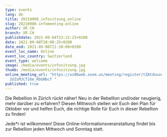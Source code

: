 ```yaml
---
type: events
lang: de
title: 20210908_infositzung_online
slug: 20210908-infomeeting-online
author: XR CH
branch: XR CH
publishdate: 2021-09-04T23:22:25+0200
date: 2021-09-08T20:00:25+0200
date_end: 2021-09-08T21:30:00+0200
event_loc_name: Online
event_loc_country: Switzerland
event_type: welcome
image: /media/events/infositzung.jpg
thumb: /media/events/infositzung.jpg
online_meeting_url: "https://us06web.zoom.us/meeting/register/tZAtduuvqDgpHNT-r\
  2UZsMJCf16e_RbGNbcf "
published: true
---
```

Die Rebellion in Zürich rückt näher! Neu in der Rebellion und/oder neugierig, mehr darüber zu erfahren? Diesen Mittwoch stellen wir Euch den Plan für Oktober vor und helfen Euch, die richtige Rolle für Euch in dieser Rebellion zu finden! 

Jede*r ist willkommen! Diese Online-Informationsveranstaltung findet bis zur Rebellion jeden Mittwoch und Sonntag statt.